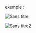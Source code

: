 exemple :

![Sans titre](https://github.com/fk-crafter/html-css-js-other/assets/127132293/8e7f6b6e-c3d8-4a7e-869d-1ca3b81b1152)

![Sans titre2](https://github.com/fk-crafter/html-css-js-other/assets/127132293/c0a0343d-e88f-4000-bddb-f8e0cfbaf952)
